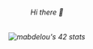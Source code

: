 

<div align="center">
    <h6> Hi there 👋 <h6>
    <img  src="https://badge.mediaplus.ma/greenbinary/mabdelou" alt="mabdelou's 42 stats" />
</div>

<!--
**mabdelou/mabdelou** is a ✨ _special_ ✨ repository because its `README.md` (this file) appears on your GitHub profile.

Here are some ideas to get you started:

- 🔭 I’m currently working on ...
- 🌱 I’m currently learning ...
- 👯 I’m looking to collaborate on ...
- 🤔 I’m looking for help with ...
- 💬 Ask me about ...
- 📫 How to reach me: ...
- 😄 Pronouns: ...
- ⚡ Fun fact: ...
-->

